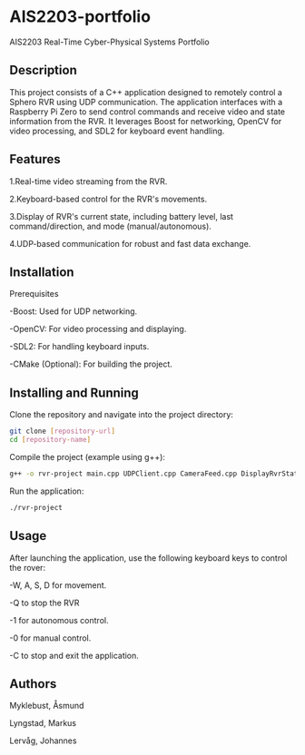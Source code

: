 # AIS2203-portfolio
AIS2203 Real-Time Cyber-Physical Systems Portfolio

## Description

This project consists of a C++ application designed to remotely control a Sphero RVR using UDP communication. The application interfaces with a Raspberry Pi Zero to send control commands and receive video and state information from the RVR. It leverages Boost for networking, OpenCV for video processing, and SDL2 for keyboard event handling.

## Features

1.Real-time video streaming from the RVR.

2.Keyboard-based control for the RVR's movements.

3.Display of RVR's current state, including battery level, last command/direction, and mode (manual/autonomous).

4.UDP-based communication for robust and fast data exchange.

## Installation

Prerequisites

-Boost: Used for UDP networking.

-OpenCV: For video processing and displaying.

-SDL2: For handling keyboard inputs.

-CMake (Optional): For building the project.

## Installing and Running

Clone the repository and navigate into the project directory:

```bash
git clone [repository-url]
cd [repository-name]
```

Compile the project (example using g++):

```bash
g++ -o rvr-project main.cpp UDPClient.cpp CameraFeed.cpp DisplayRvrState.cpp UDPListener.cpp KeyboardListener.cpp -lboost_system -lopencv_core -lopencv_highgui -lopencv_imgproc -lSDL2
```

Run the application:

```bash
./rvr-project
```

## Usage
After launching the application, use the following keyboard keys to control the rover:

-W, A, S, D for movement.

-Q to stop the RVR

-1 for autonomous control.

-0 for manual control.

-C to stop and exit the application.

## Authors

Myklebust, Åsmund

Lyngstad, Markus

Lervåg, Johannes






